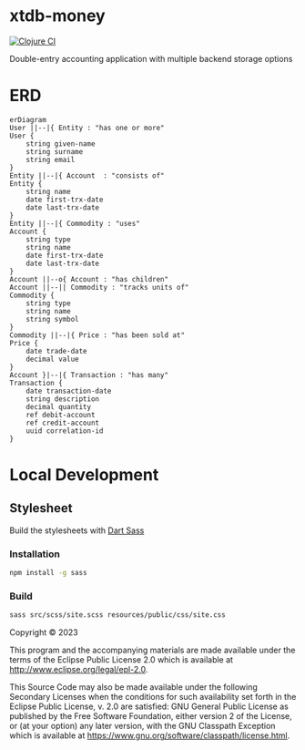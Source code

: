 # xtdb-money
[![Clojure CI](https://github.com/dgknght/xtdb-money/actions/workflows/clojure.yml/badge.svg)](https://github.com/dgknght/xtdb-money/actions/workflows/clojure.yml)

Double-entry accounting application with multiple backend storage options

# ERD
```mermaid
erDiagram
User ||--|{ Entity : "has one or more"
User {
    string given-name
    string surname
    string email
}
Entity ||--|{ Account  : "consists of"
Entity {
    string name
    date first-trx-date
    date last-trx-date
}
Entity ||--|{ Commodity : "uses"
Account {
    string type
    string name
    date first-trx-date
    date last-trx-date
}
Account ||--o{ Account : "has children"
Account ||--|| Commodity : "tracks units of"
Commodity {
    string type
    string name
    string symbol
}
Commodity ||--|{ Price : "has been sold at"
Price {
    date trade-date
    decimal value
}
Account }|--|{ Transaction : "has many"
Transaction {
    date transaction-date
    string description
    decimal quantity
    ref debit-account
    ref credit-account
    uuid correlation-id
}
```

# Local Development

## Stylesheet
Build the stylesheets with [Dart Sass](https://sass-lang.com/dart-sass/)

### Installation
```bash
npm install -g sass
```

### Build
```bash
sass src/scss/site.scss resources/public/css/site.css
```

Copyright © 2023

This program and the accompanying materials are made available under the
terms of the Eclipse Public License 2.0 which is available at
http://www.eclipse.org/legal/epl-2.0.

This Source Code may also be made available under the following Secondary
Licenses when the conditions for such availability set forth in the Eclipse
Public License, v. 2.0 are satisfied: GNU General Public License as published by
the Free Software Foundation, either version 2 of the License, or (at your
option) any later version, with the GNU Classpath Exception which is available
at https://www.gnu.org/software/classpath/license.html.
